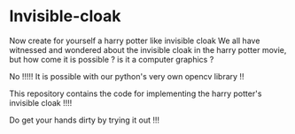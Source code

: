 # Invisible-cloak
Now create for yourself a harry potter like invisible cloak
We all have witnessed and wondered about the invisible cloak in the harry potter movie, but how come it is possible ? is it a computer graphics ?

No !!!!! It is possible with our python's very own opencv library !!

This repository contains the code for implementing the harry potter's invisible cloak !!!!

Do get your hands dirty by trying it out !!!
